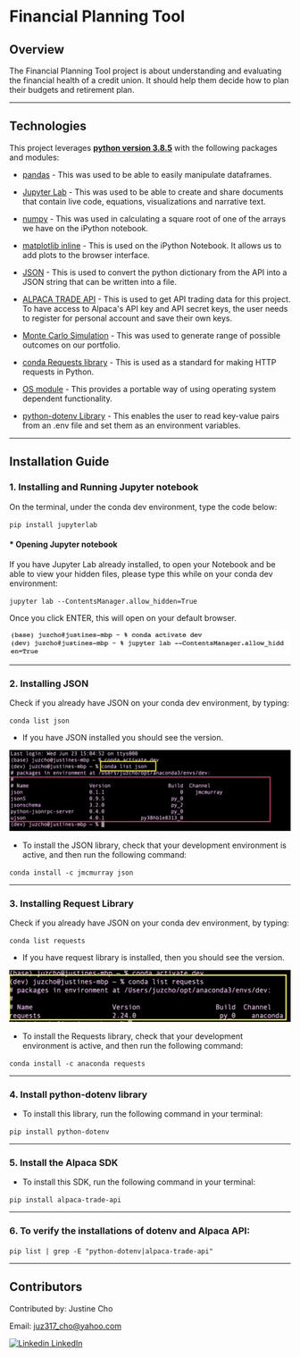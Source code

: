 # **Financial Planning Tool**

## Overview

The Financial Planning Tool project is about understanding and evaluating the financial health of a credit union. It should help them decide how to plan their budgets and retirement plan.

---

## Technologies

This project leverages **[python version 3.8.5](https://www.python.org/downloads/)** with the following packages and modules:

* [pandas](https://pandas.pydata.org/docs/) - This was used to be able to easily manipulate dataframes.

* [Jupyter Lab](https://jupyterlab.readthedocs.io/en/stable/) - This was used to be able to create and share documents that contain live code, equations, visualizations and narrative text.

* [numpy](https://numpy.org/install/) - This was used in calculating a square root of one of the arrays we have on the iPython notebook.

* [matplotlib inline](https://github.com/ipython/matplotlib-inline) - This is used on the iPython Notebook. It allows us to add plots to the browser interface.

* [JSON](https://docs.python.org/3/library/json.html) - This is used to convert the python dictionary from the API into a JSON string that can be written into a file.

* [ALPACA TRADE API](https://alpaca.markets/docs/) -  This is used to get API trading data for this project. To have access to Alpaca's API key and API secret keys, the user needs to register for personal account and save their own keys.

* [Monte Carlo Simulation](https://github.com/PythonProgramming/Monte-Carlo-Simulator) - This was used to generate range of possible outcomes on our portfolio.

* [conda Requests library](https://anaconda.org/anaconda/requests) - This is used as a standard for making HTTP requests in Python.

* [OS module](https://docs.python.org/3/library/os.html) - This provides a portable way of using operating system dependent functionality.

* [python-dotenv Library](https://pypi.org/project/python-dotenv/) - This enables the user to read key-value pairs from an .env file and set them as an environment variables.

---

## Installation Guide

### 1. Installing and Running Jupyter notebook

On the terminal, under the conda dev environment, type the code below:

`pip install jupyterlab`

#### * Opening Jupyter notebook

If you have Jupyter Lab already installed, to open your Notebook and be able to view your hidden files, please type this while on your conda dev environment:

`jupyter lab --ContentsManager.allow_hidden=True` 

Once you click ENTER, this will open on your default browser.

![Open Jupyter Lab](./Images/open_jupyter_lab_with_hidden_files.jpeg)

---

### 2. Installing JSON

Check if you already have JSON on your conda dev environment, by typing:

`conda list json`

- If you have JSON installed you should see the version.

![Check JSON](./Images/conda_list_json.jpeg) 

- To install the JSON library, check that your development environment is active, and then run the following command:

`conda install -c jmcmurray json`

---

### 3. Installing Request Library

Check if you already have JSON on your conda dev environment, by typing:

`conda list requests`

- If you have request library is installed, then you should see the version.

![Check Request Library](./Images/conda_list_requests.jpeg) 

- To install the Requests library, check that your development environment is active, and then run the following command:

`conda install -c anaconda requests`


---
### 4. Install python-dotenv library

- To install this library, run the following command in your terminal:

`pip install python-dotenv`


---
### 5. Install the Alpaca SDK

- To install this SDK, run the following command in your terminal:

`pip install alpaca-trade-api`

---

### 6. To verify the installations of dotenv and Alpaca API:

`pip list | grep -E "python-dotenv|alpaca-trade-api"`


---

## Contributors


Contributed by: Justine Cho

Email: juz317_cho@yahoo.com

[![Linkedin](https://i.stack.imgur.com/gVE0j.png) LinkedIn](https://www.linkedin.com/in/justinecho)

